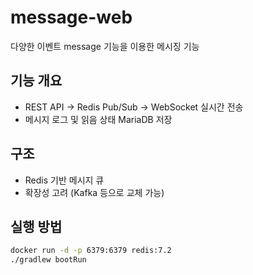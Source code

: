 # message-web
다양한 이벤트 message 기능을 이용한 메시징 기능


## 기능 개요
- REST API → Redis Pub/Sub → WebSocket 실시간 전송
- 메시지 로그 및 읽음 상태 MariaDB 저장

## 구조
- Redis 기반 메시지 큐
- 확장성 고려 (Kafka 등으로 교체 가능)

## 실행 방법
```bash
docker run -d -p 6379:6379 redis:7.2
./gradlew bootRun
